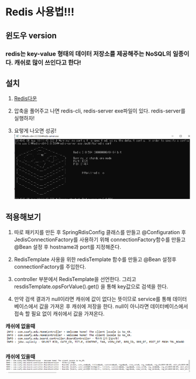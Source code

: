 Redis 사용법!!!
=======================
윈도우 version
-----------------------
### redis는 key-value 형태의 데이터 저장소를 제공해주는 NoSQL의 일종이다. 캐쉬로 많이 쓰인다고 한다!

## 설치
1. [Redis다운](https://github.com/microsoftarchive/redis/releases/tag/win-3.0.504)

2. 압축을 풀어주고 나면 redis-cli, redis-server exe파일이 있다. redis-server를 실행하자!

3. 요렇게 나오면 성공!
![redis_server](./img/redis_server.PNG)


## 적용해보기

1. 따로 패키지를 만든 후 SpringRdisConfig 클래스를 만들고 @Configuration 후 JedisConnectionFactory를 사용하기 위해
connectionFactory함수를 만들고 @Bean 설정 후 hostname과 port를 지정해준다.

2. RedisTemplate 사용을 위한 redisTemplate 함수를 만들고 @Bean 설정후 connectionFactory를 주입한다.

3. controller 부분에서 RedisTemplate을 선언한다. 그리고 resdisTemplate.opsForValue().get() 을 통해 key값으로 검색을 한다.

4. 만약 검색 결과가 null이라면 캐쉬에 값이 없다는 뜻이므로 service를 통해 데이터베이스에서 값을 가져온 후 캐쉬에 저장을 한다. null이
아니라면 데이터베이스에서 접속 할 필요 없이 캐쉬에서 값을 가져온다.


**캐쉬에 없을때**
![redis_server](./img/redis_null.PNG)

**캐쉬에 있을때**
![redis_server](./img/redis_notNull.PNG)


